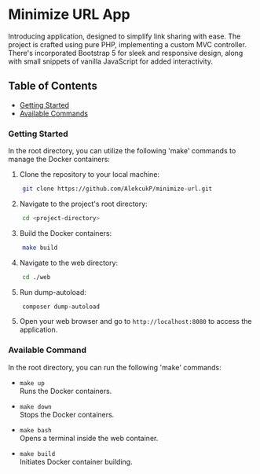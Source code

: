 # Minimize URL App
Introducing application, designed to simplify link sharing with ease. The project is crafted using pure PHP, implementing a custom MVC controller. There's incorporated Bootstrap 5 for sleek and responsive design, along with small snippets of vanilla JavaScript for added interactivity.

## Table of Contents
 - [Getting Started](#getting-started)
 - [Available Commands](#available-commands)


### Getting Started
In the root directory, you can utilize the following 'make' commands to manage the Docker containers:

1. Clone the repository to your local machine:
```sh
    git clone https://github.com/AlekcukP/minimize-url.git
```

2. Navigate to the project's root directory:
```sh
    cd <project-directory>
```

3. Build the Docker containers:
```sh
    make build
```

4. Navigate to the web directory:
```sh
    cd ./web
```

5. Run dump-autoload:
```sh
    composer dump-autoload
```

5. Open your web browser and go to `http://localhost:8080` to access the application.


### Available Command
In the root directory, you can run the following 'make' commands:

- `make up` <br>
Runs the Docker containers.

- `make down` <br>
Stops the Docker containers.

- `make bash` <br>
Opens a terminal inside the web container.

- `make build` <br>
Initiates Docker container building.
